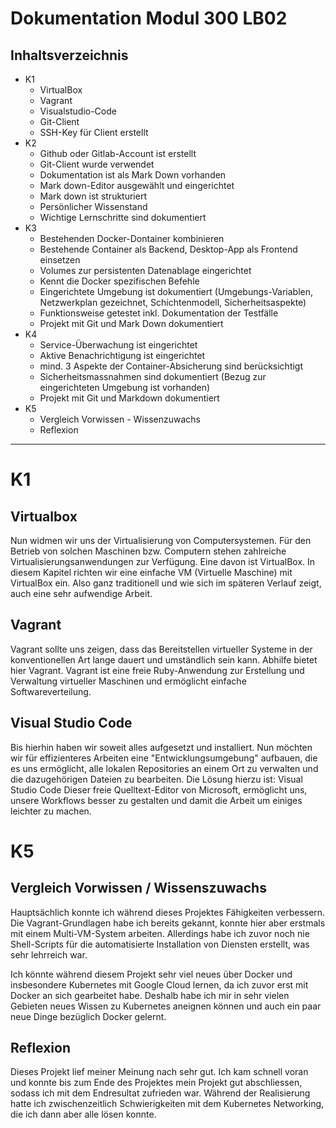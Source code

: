 # Dokumentation Modul 300 LB02

## Inhaltsverzeichnis

* K1
  * VirtualBox
  * Vagrant
  * Visualstudio-Code
  * Git-Client
  * SSH-Key für Client erstellt
* K2
  * Github oder Gitlab-Account ist erstellt
  * Git-Client wurde verwendet
  * Dokumentation ist als Mark Down vorhanden
  * Mark down-Editor ausgewählt und eingerichtet
  * Mark down ist strukturiert
  * Persönlicher Wissenstand
  * Wichtige Lernschritte sind dokumentiert
* K3
  * Bestehenden Docker-Dontainer kombinieren
  * Bestehende Container als Backend, Desktop-App als Frontend einsetzen
  * Volumes zur persistenten Datenablage eingerichtet
  * Kennt die Docker spezifischen Befehle
  * Eingerichtete Umgebung ist dokumentiert (Umgebungs-Variablen, Netzwerkplan gezeichnet, Schichtenmodell, Sicherheitsaspekte)
  * Funktionsweise getestet inkl. Dokumentation der Testfälle
  * Projekt mit Git und Mark Down dokumentiert
* K4
  * Service-Überwachung ist eingerichtet
  * Aktive Benachrichtigung ist eingerichtet
  * mind. 3 Aspekte der Container-Absicherung sind berücksichtigt
  * Sicherheitsmassnahmen sind dokumentiert (Bezug zur eingerichteten Umgebung ist vorhanden)
  * Projekt mit Git und Markdown dokumentiert
* K5
  * Vergleich Vorwissen - Wissenzuwachs
  * Reflexion

___

K1
======

## Virtualbox

Nun widmen wir uns der Virtualisierung von Computersystemen. Für den Betrieb von solchen Maschinen bzw. Computern stehen zahlreiche Virtualisierungsanwendungen zur Verfügung. Eine davon ist VirtualBox. In diesem Kapitel richten wir eine einfache VM (Virtuelle Maschine) mit VirtualBox ein. Also ganz traditionell und wie sich im späteren Verlauf zeigt, auch eine sehr aufwendige Arbeit.                                                     
## Vagrant

Vagrant sollte uns zeigen, dass das Bereitstellen virtueller Systeme in der konventionellen Art lange dauert und umständlich sein kann.
Abhilfe bietet hier Vagrant. Vagrant ist eine freie Ruby-Anwendung zur Erstellung und Verwaltung virtueller Maschinen und ermöglicht einfache Softwareverteilung.

## Visual Studio Code

Bis hierhin haben wir soweit alles aufgesetzt und installiert. Nun möchten wir für effizienteres Arbeiten eine "Entwicklungsumgebung" aufbauen, die es uns ermöglicht, alle lokalen Repositories an einem Ort zu verwalten und die dazugehörigen Dateien zu bearbeiten. Die Lösung hierzu ist: Visual Studio Code 
Dieser freie Quelltext-Editor von Microsoft, ermöglicht uns, unsere Workflows besser zu gestalten und damit die Arbeit um einiges leichter zu machen.

K5
======

## Vergleich Vorwissen / Wissenszuwachs

Hauptsächlich konnte ich während dieses Projektes Fähigkeiten verbessern. Die Vagrant-Grundlagen habe ich bereits gekannt, konnte hier aber erstmals mit einem Multi-VM-System arbeiten. Allerdings habe ich zuvor noch nie Shell-Scripts für die automatisierte Installation von Diensten erstellt, was sehr lehrreich war.

Ich könnte während diesem Projekt sehr viel neues über Docker und insbesondere Kubernetes mit Google Cloud lernen, da ich zuvor erst mit Docker an sich gearbeitet habe. Deshalb habe ich mir in sehr vielen Gebieten neues Wissen zu Kubernetes aneignen können und auch ein paar neue Dinge bezüglich Docker gelernt.

## Reflexion

Dieses Projekt lief meiner Meinung nach sehr gut. Ich kam schnell voran und konnte bis zum Ende des Projektes mein Projekt gut abschliessen, sodass ich mit dem Endresultat zufrieden war. Während der Realisierung hatte ich zwischenzeitlich Schwierigkeiten mit dem Kubernetes Networking, die ich dann aber alle lösen konnte.
